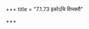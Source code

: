 +++
title = "7.1.73 इकोऽचि विभक्तौ"

+++
<div class="card-group border border-primary">

<div class="js_include vritti_l2 " urlPattern="https://raw.githubusercontent.com/sanskrit/ashtadhyayi/master/padachcheda/pada-7.1/7.1.73.txt"  title="पदच्छेदः" dataType="txt"> </div>  

<div class="js_include vritti_l2 " urlPattern="https://raw.githubusercontent.com/sanskrit/ashtadhyayi_com_transforms/master/sUtra-commentaries/sUtra-basics/ss/pada-7.1/7.1.73.md"  title="सानुवृत्तिसूत्रम् २"> </div>  

<div class="js_include vritti_l1 " urlPattern="https://raw.githubusercontent.com/sanskrit/ashtadhyayi/master/full_sutra/pada-7.1/7.1.73.txt"  title="सानुवृत्तिसूत्रम्" dataType="txt"> </div>  

<div class="js_include vritti_l2 " urlPattern="https://raw.githubusercontent.com/sanskrit/ashtadhyayi_com_transforms/master/sUtra-commentaries/sUtra-basics/pc/pada-7.1/7.1.73.md"  title="पदच्छेदः २"> </div>  

<div class="js_include vritti_l2 collapsed " urlPattern="https://raw.githubusercontent.com/sanskrit/ashtadhyayi_com_transforms/master/sUtra-commentaries/sUtra-basics/ad/pada-7.1/7.1.73.md"  title="अधिकारः"> </div>  

<div class="js_include vritti_l2 collapsed " urlPattern="https://raw.githubusercontent.com/sanskrit/ashtadhyayi_com_transforms/master/sUtra-commentaries/sUtra-basics/an/pada-7.1/7.1.73.md"  title="अनुवृत्तिः"> </div>  

<div class="js_include vritti_l2 collapsed " urlPattern="https://raw.githubusercontent.com/sanskrit/ashtadhyayi/master/topic/pada-7.1/7.1.73.txt"  title="विषयः" dataType="txt"> </div>  
</div>



<div class="card-group border border-secondary">
<div class="js_include vritti_l1" urlPattern="https://raw.githubusercontent.com/sanskrit/ashtadhyayi/master/sumit_garg_english/pada-7.1/7.1.73.txt"  title="गार्गसुमितानुवादः" dataType="txt" script="english"> </div>  

<div class="js_include vritti_l1" urlPattern="https://raw.githubusercontent.com/sanskrit/ashtadhyayi_com_transforms/master/sUtra-commentaries/sutrartha_english/pada-7.1/7.1.73.md" title="नीलेशाङ्ग्लवृत्तिः" > </div>  


<div class="js_include vritti_l1" urlPattern="https://raw.githubusercontent.com/sanskrit/ashtadhyayi/master/vAsu-summary/pada-7.1/7.1.73.md" fieldNames="vRtti,vRtti_eng" title="श्रीशचन्द्रवासुः-सारः" script="english"> </div>  

<div class="js_include vritti_l1 collapsed" urlPattern="https://raw.githubusercontent.com/sanskrit/ashtadhyayi_com_transforms/master/sUtra-commentaries/vasu_english_summary/pada-7.1/7.1.73.md" title="श्रीशचन्द्रवासुः-आङ्ग्लसारः" script="english"> </div>  


<div class="js_include vritti_l1" urlPattern="https://raw.githubusercontent.com/sanskrit/ashtadhyayi_com_transforms/master/sUtra-commentaries/vasu_english/pada-7.1/7.1.73.md" title="श्रीशचन्द्रवासुः" script="english"> </div>  

<div class="js_include vritti_l1 collapsed" urlPattern="https://raw.githubusercontent.com/sanskrit/ashtadhyayi/master/satishabodha/pada-7.1/7.1.73.md"  title="सतीशबोधः"> </div>  

<div class="js_include vritti_l1" urlPattern="https://raw.githubusercontent.com/sanskrit/ashtadhyayi_com_transforms/master/sUtra-commentaries/sutrartha/sa/pada-7.1/7.1.73.md" title="नीलेशवृत्तिः"> </div>  

</div>



<div class="card-group border border-primary">
<div class="js_include vritti_l1" urlPattern="https://raw.githubusercontent.com/sanskrit/ashtadhyayi_com_transforms/master/sUtra-commentaries/kashika/pada-7.1/7.1.73.md" title="काशिका" > </div>  

<div class="js_include collapsed vritti_l2" urlPattern="https://raw.githubusercontent.com/sanskrit/ashtadhyayi_com_transforms/master/sUtra-commentaries/nyaas/pada-7.1/7.1.73.md"  title="न्यासः"  > </div>  
<div class="js_include collapsed vritti_l2" urlPattern="https://raw.githubusercontent.com/sanskrit/ashtadhyayi_com_transforms/master/sUtra-commentaries/padamanjari/pada-7.1/7.1.73.md"  title="पदमञ्जरी" > </div>  
</div>

<div class="js_include vritti_l1" urlPattern="https://raw.githubusercontent.com/sanskrit/ashtadhyayi_com_transforms/master/sUtra-commentaries/sutrartha/sd/pada-7.1/7.1.73.md" title="नीलेशविस्तारः" > </div>  

<div class="card-group border border-primary">
<div class="js_include vritti_l1" urlPattern="https://raw.githubusercontent.com/sanskrit/ashtadhyayi_com_transforms/master/sUtra-commentaries/bhashya/pada-7.1/7.1.73.md" title="महाभाष्यम्" > </div>  
<div class="js_include collapsed vritti_l1" urlPattern="https://raw.githubusercontent.com/sanskrit/ashtadhyayi_com_transforms/master/sUtra-commentaries/pradeep/pada-7.1/7.1.73.md" title="प्रदीपः" > </div>  
</div>

<div class="card-group border border-primary">
<div class="js_include vritti_l1" urlPattern="https://raw.githubusercontent.com/sanskrit/ashtadhyayi_com_transforms/master/sUtra-commentaries/kaumudi/pada-7.1/7.1.73.md"  title="सिद्धान्तकौमुदी" > </div>  
<div class="js_include collapsed vritti_l2" urlPattern="https://raw.githubusercontent.com/sanskrit/ashtadhyayi_com_transforms/master/sUtra-commentaries/balamanorama/pada-7.1/7.1.73.md"  title="बालमनोरमा" > </div>  
<div class="js_include collapsed vritti_l2" urlPattern="https://raw.githubusercontent.com/sanskrit/ashtadhyayi_com_transforms/master/sUtra-commentaries/tattvabodhini/pada-7.1/7.1.73.md"  title="तत्त्वबोधिनी" > </div>  
</div>  
<div class="js_include vritti_l1" urlPattern="https://raw.githubusercontent.com/sanskrit/ashtadhyayi_com_transforms/master/sUtra-commentaries/laghukaumudi/pada-7.1/7.1.73.md"  title="लघुकौमुदी" > </div>  